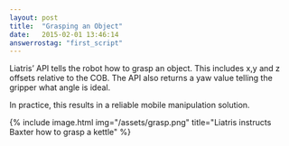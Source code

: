 ```yaml
---
layout: post
title:  "Grasping an Object"
date:   2015-02-01 13:46:14
answerrostag: "first_script"
---
```


Liatris’ API tells the robot how to grasp an object. This includes x,y and z offsets relative to the COB.  The API also returns a yaw value telling the gripper what angle is ideal.

In practice, this results in a reliable mobile manipulation solution.

{% include image.html img="/assets/grasp.png" title="Liatris instructs Baxter how to grasp a kettle" %}

